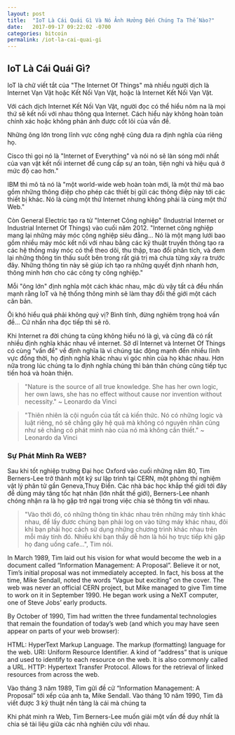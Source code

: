 ```yaml
---
layout: post
title:  "IoT Là Cái Quái Gì Và Nó Ảnh Hưởng Đến Chúng Ta Thế Nào?"
date:   2017-09-17 09:22:02 -0700
categories: bitcoin
permalink: /iot-la-cai-quai-gi
---
```

## IoT Là Cái Quái Gì?

IoT là chữ viết tắt của "The Internet Of Things" mà nhiều người dịch là Internet Vạn Vật hoặc Kết Nối Vạn Vật, hoặc là Internet Kết Nối Vạn Vật.

Với cách dịch Internet Kết Nối Vạn Vật, người đọc có thể hiểu nôm na là mọi thứ sẽ kết nối với nhau thông qua Internet. Cách hiểu này không hoàn toàn chính xác hoặc không phản ánh được cốt lõi của vấn đề.

Những ông lớn trong lĩnh vực công nghệ cũng đưa ra định nghĩa của riêng họ. 

Cisco thì gọi nó là "Internet of Everything" và nói nó sẽ làn sóng mới nhất của vạn vật kết nối internet để cung cấp sự an toàn, tiện nghi và hiệu quả ở mức độ cao hơn."

IBM thì mô tả nó là "một world-wide web hoàn toàn mới, là một thứ mà bao gồm những thông điệp cho phép các thiết bị gửi các thông điệp này tới các thiết bị khác. Nó là cùng một thứ Internet nhưng không phải là cùng một thứ Web."

Còn General Electric tạo ra từ "Internet Công nghiệp" (Industrial Internet or Industrial Internet Of Things) vào cuối năm 2012. "Internet công nghiệp mang lại những máy móc công nghiệp siêu đẳng... Nó là một mạng lưới bao gồm nhiều máy móc kết nối với nhau bằng các kỹ thuật truyền thông tạo ra các hệ thống máy móc có thể theo dõi, thu thập, trao đổi phân tích, và đem lại những thông tin thấu suốt bên trong rất giá trị mà chưa từng xảy ra trước đây. Những thông tin này sẽ giúp ích tạo ra những quyết định nhanh hơn, thông minh hơn cho các công ty công nghiệp."

Mỗi "ông lớn" định nghĩa một cách khác nhau, mặc dù vậy tất cả đều nhấn mạnh rằng IoT và hệ thống thông minh sẽ làm thay đổi thế giới một cách căn bản.

Ôi khó hiểu quá phải không quý vị? Bình tĩnh, đừng nghiêm trọng hoá vấn đề... Cứ nhẩn nha đọc tiếp thì sẽ rõ.

Khi Internet ra đời chúng ta cũng không hiểu nó là gì, và cũng đã có rất nhiều định nghĩa khác nhau về internet. Sở dĩ Internet và Internet Of Things có cùng "vấn đề" về định nghĩa là vì chúng tác động mạnh đến nhiều lĩnh vực đồng thời, họ định nghĩa khác nhau vì góc nhìn của họ khác nhau. Hơn nữa trong lúc chúng ta lo định nghĩa chúng thì bản thân chúng cũng tiếp tục tiến hoá và hoàn thiện.

> "Nature is the source of all true knowledge. She has her own logic, her own laws, she has no effect without cause nor invention without necessity." ~ Leonardo da Vinci

> "Thiên nhiên là cội nguồn của tất cả kiến thức. Nó có những logic và luật riêng, nó sẽ chẳng gây hệ quả mà không có nguyên nhân cũng như sẽ chẳng có phát minh nào của nó mà không cần thiết." ~ Leonardo da Vinci

### Sự Phát Minh Ra WEB?

Sau khi tốt nghiệp trường Đại học Oxford vào cuối những năm 80, Tim Berners-Lee trở thành một kỹ sư lập trình tại CERN, một phòng thí nghiệm vật lý phân tử gần Geneva,Thuỵ Điển. Các nhà bác học khắp thế giới tới đây để dùng máy tăng tốc hạt nhân (lớn nhất thế giới), Berners-Lee nhanh chóng nhận ra là họ gặp trở ngại trong việc chia sẻ thông tin với nhau. 

> "Vào thời đó, có những thông tin khác nhau trên những máy tính khác nhau, để lấy đươc chúng bạn phải log on vào từng máy khác nhau, đôi khi bạn phải học cách sử dụng những chương trình khác nhau trên mỗi máy tính đó. Nhiều khi bạn thấy dễ hơn là hỏi họ trực tiếp khi gặp họ đang uống cafe...", Tim nói.

In March 1989, Tim laid out his vision for what would become the web in a document called “Information Management: A Proposal”. Believe it or not, Tim’s initial proposal was not immediately accepted. In fact, his boss at the time, Mike Sendall, noted the words “Vague but exciting” on the cover. The web was never an official CERN project, but Mike managed to give Tim time to work on it in September 1990. He began work using a NeXT computer, one of Steve Jobs’ early products.

By October of 1990, Tim had written the three fundamental technologies that remain the foundation of today’s web (and which you may have seen appear on parts of your web browser):

HTML: HyperText Markup Language. The markup (formatting) language for the web.
URI: Uniform Resource Identifier. A kind of “address” that is unique and used to identify to each resource on the web. It is also commonly called a URL.
HTTP: Hypertext Transfer Protocol. Allows for the retrieval of linked resources from across the web.

Vào tháng 3 năm 1989, Tim gửi đề cử “Information Management: A Proposal” tới xếp của anh ta, Mike Sendall. Vào tháng 10 năm 1990, Tim đã viết được 3 kỹ thuật nền tảng là cái mà chúng ta

Khi phát minh ra Web, Tim Berners-Lee muốn giải một vấn đề duy nhất là chia sẻ tài liệu giữa các nhà nghiên cứu với nhau. 







